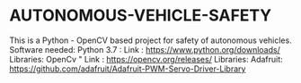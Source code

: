 # AUTONOMOUS-VEHICLE-SAFETY
This is a Python - OpenCV based project for safety of autonomous vehicles.  
Software needed: Python 3.7 : Link : https://www.python.org/downloads/
Libraries: OpenCv " Link : https://opencv.org/releases/
Libraries: Adafruit: https://github.com/adafruit/Adafruit-PWM-Servo-Driver-Library
